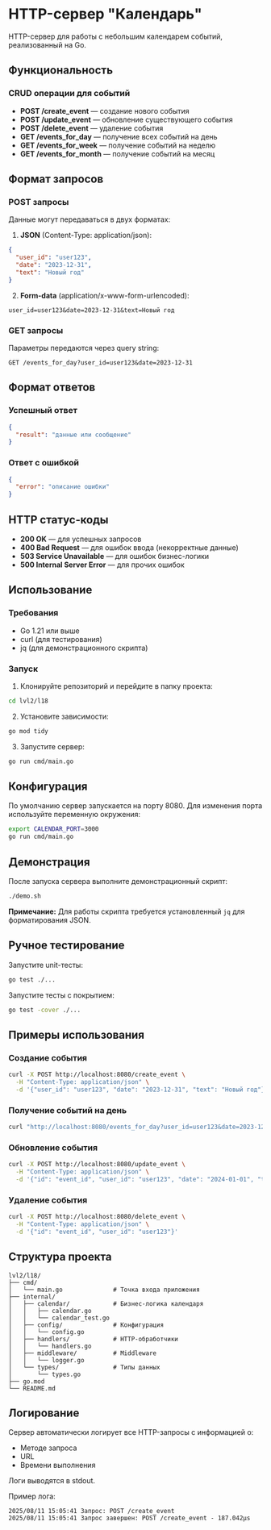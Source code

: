 # HTTP-сервер "Календарь"

HTTP-сервер для работы с небольшим календарем событий, реализованный на Go.

## Функциональность

### CRUD операции для событий

- **POST /create_event** — создание нового события
- **POST /update_event** — обновление существующего события
- **POST /delete_event** — удаление события
- **GET /events_for_day** — получение всех событий на день
- **GET /events_for_week** — получение событий на неделю
- **GET /events_for_month** — получение событий на месяц

## Формат запросов

### POST запросы

Данные могут передаваться в двух форматах:

1. **JSON** (Content-Type: application/json):
```json
{
  "user_id": "user123",
  "date": "2023-12-31",
  "text": "Новый год"
}
```

2. **Form-data** (application/x-www-form-urlencoded):
```
user_id=user123&date=2023-12-31&text=Новый год
```

### GET запросы

Параметры передаются через query string:
```
GET /events_for_day?user_id=user123&date=2023-12-31
```

## Формат ответов

### Успешный ответ
```json
{
  "result": "данные или сообщение"
}
```

### Ответ с ошибкой
```json
{
  "error": "описание ошибки"
}
```

## HTTP статус-коды

- **200 OK** — для успешных запросов
- **400 Bad Request** — для ошибок ввода (некорректные данные)
- **503 Service Unavailable** — для ошибок бизнес-логики
- **500 Internal Server Error** — для прочих ошибок

## Использование

### Требования

- Go 1.21 или выше
- curl (для тестирования)
- jq (для демонстрационного скрипта)

### Запуск

1. Клонируйте репозиторий и перейдите в папку проекта:
```bash
cd lvl2/l18
```

2. Установите зависимости:
```bash
go mod tidy
```

3. Запустите сервер:
```bash
go run cmd/main.go
```

## Конфигурация

По умолчанию сервер запускается на порту 8080. Для изменения порта используйте переменную окружения:

```bash
export CALENDAR_PORT=3000
go run cmd/main.go
```


## Демонстрация

После запуска сервера выполните демонстрационный скрипт:
```bash
./demo.sh
```

**Примечание:** Для работы скрипта требуется установленный `jq` для форматирования JSON.



## Ручное тестирование

Запустите unit-тесты:
```bash
go test ./...
```

Запустите тесты с покрытием:
```bash
go test -cover ./...
```

## Примеры использования

### Создание события
```bash
curl -X POST http://localhost:8080/create_event \
  -H "Content-Type: application/json" \
  -d '{"user_id": "user123", "date": "2023-12-31", "text": "Новый год"}'
```

### Получение событий на день
```bash
curl "http://localhost:8080/events_for_day?user_id=user123&date=2023-12-31"
```

### Обновление события
```bash
curl -X POST http://localhost:8080/update_event \
  -H "Content-Type: application/json" \
  -d '{"id": "event_id", "user_id": "user123", "date": "2024-01-01", "text": "Обновленный текст"}'
```

### Удаление события
```bash
curl -X POST http://localhost:8080/delete_event \
  -H "Content-Type: application/json" \
  -d '{"id": "event_id", "user_id": "user123"}'
```

## Структура проекта

```
lvl2/l18/
├── cmd/
│   └── main.go              # Точка входа приложения
├── internal/
│   ├── calendar/            # Бизнес-логика календаря
│   │   ├── calendar.go
│   │   └── calendar_test.go
│   ├── config/              # Конфигурация
│   │   └── config.go
│   ├── handlers/            # HTTP-обработчики
│   │   └── handlers.go
│   ├── middleware/          # Middleware
│   │   └── logger.go
│   └── types/               # Типы данных
│       └── types.go
├── go.mod
└── README.md
```

## Логирование

Сервер автоматически логирует все HTTP-запросы с информацией о:
- Методе запроса
- URL
- Времени выполнения

Логи выводятся в stdout.

Пример лога:
```
2025/08/11 15:05:41 Запрос: POST /create_event
2025/08/11 15:05:41 Запрос завершен: POST /create_event - 187.042µs
``` 